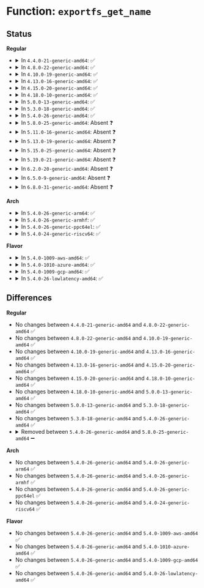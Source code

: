 # Function: <code>exportfs_get_name</code>

## Status
<b>Regular</b>
<ul>
<li>
<details>
<summary>In <code>4.4.0-21-generic-amd64</code>: ✅</summary>

```c
int exportfs_get_name(struct vfsmount * mnt, struct dentry * dir, char * name, struct dentry * child)
```

```json
{
  "name": "exportfs_get_name",
  "collision_type": "Unique Static",
  "inline_type": "No",
  "funcs": [
    {
      "addr": 18446744071582041712,
      "name": "exportfs_get_name",
      "external": false,
      "loc": "fs/exportfs/expfs.c:25",
      "file": "fs/exportfs/expfs.c",
      "inline": "seen, unknown",
      "caller_inline": [],
      "caller_func": [
        "fs/exportfs/expfs.c:exportfs_decode_fh"
      ]
    }
  ],
  "symbols": [
    {
      "addr": 18446744071582041712,
      "name": "exportfs_get_name",
      "section": ".text",
      "bind": "STB_LOCAL",
      "size": 101
    }
  ]
}
```
</details>
</li>
<li>
<details>
<summary>In <code>4.8.0-22-generic-amd64</code>: ✅</summary>

```c
int exportfs_get_name(struct vfsmount * mnt, struct dentry * dir, char * name, struct dentry * child)
```

```json
{
  "name": "exportfs_get_name",
  "collision_type": "Unique Static",
  "inline_type": "No",
  "funcs": [
    {
      "addr": 18446744071582255424,
      "name": "exportfs_get_name",
      "external": false,
      "loc": "fs/exportfs/expfs.c:25",
      "file": "fs/exportfs/expfs.c",
      "inline": "seen, unknown",
      "caller_inline": [],
      "caller_func": [
        "fs/exportfs/expfs.c:exportfs_decode_fh"
      ]
    }
  ],
  "symbols": [
    {
      "addr": 18446744071582255424,
      "name": "exportfs_get_name",
      "section": ".text",
      "bind": "STB_LOCAL",
      "size": 101
    }
  ]
}
```
</details>
</li>
<li>
<details>
<summary>In <code>4.10.0-19-generic-amd64</code>: ✅</summary>

```c
int exportfs_get_name(struct vfsmount * mnt, struct dentry * dir, char * name, struct dentry * child)
```

```json
{
  "name": "exportfs_get_name",
  "collision_type": "Unique Static",
  "inline_type": "No",
  "funcs": [
    {
      "addr": 18446744071582344896,
      "name": "exportfs_get_name",
      "external": false,
      "loc": "fs/exportfs/expfs.c:25",
      "file": "fs/exportfs/expfs.c",
      "inline": "seen, unknown",
      "caller_inline": [],
      "caller_func": [
        "fs/exportfs/expfs.c:exportfs_decode_fh"
      ]
    }
  ],
  "symbols": [
    {
      "addr": 18446744071582344896,
      "name": "exportfs_get_name",
      "section": ".text",
      "bind": "STB_LOCAL",
      "size": 101
    }
  ]
}
```
</details>
</li>
<li>
<details>
<summary>In <code>4.13.0-16-generic-amd64</code>: ✅</summary>

```c
int exportfs_get_name(struct vfsmount * mnt, struct dentry * dir, char * name, struct dentry * child)
```

```json
{
  "name": "exportfs_get_name",
  "collision_type": "Unique Static",
  "inline_type": "No",
  "funcs": [
    {
      "addr": 18446744071582429904,
      "name": "exportfs_get_name",
      "external": false,
      "loc": "fs/exportfs/expfs.c:26",
      "file": "fs/exportfs/expfs.c",
      "inline": "seen, unknown",
      "caller_inline": [],
      "caller_func": [
        "fs/exportfs/expfs.c:exportfs_decode_fh"
      ]
    }
  ],
  "symbols": [
    {
      "addr": 18446744071582429904,
      "name": "exportfs_get_name",
      "section": ".text",
      "bind": "STB_LOCAL",
      "size": 101
    }
  ]
}
```
</details>
</li>
<li>
<details>
<summary>In <code>4.15.0-20-generic-amd64</code>: ✅</summary>

```c
int exportfs_get_name(struct vfsmount * mnt, struct dentry * dir, char * name, struct dentry * child)
```

```json
{
  "name": "exportfs_get_name",
  "collision_type": "Unique Static",
  "inline_type": "No",
  "funcs": [
    {
      "addr": 18446744071582580320,
      "name": "exportfs_get_name",
      "external": false,
      "loc": "fs/exportfs/expfs.c:26",
      "file": "fs/exportfs/expfs.c",
      "inline": "seen, unknown",
      "caller_inline": [],
      "caller_func": [
        "fs/exportfs/expfs.c:exportfs_decode_fh"
      ]
    }
  ],
  "symbols": [
    {
      "addr": 18446744071582580320,
      "name": "exportfs_get_name",
      "section": ".text",
      "bind": "STB_LOCAL",
      "size": 103
    }
  ]
}
```
</details>
</li>
<li>
<details>
<summary>In <code>4.18.0-10-generic-amd64</code>: ✅</summary>

```c
int exportfs_get_name(struct vfsmount * mnt, struct dentry * dir, char * name, struct dentry * child)
```

```json
{
  "name": "exportfs_get_name",
  "collision_type": "Unique Static",
  "inline_type": "No",
  "funcs": [
    {
      "addr": 18446744071582772992,
      "name": "exportfs_get_name",
      "external": false,
      "loc": "fs/exportfs/expfs.c:26",
      "file": "fs/exportfs/expfs.c",
      "inline": "seen, unknown",
      "caller_inline": [],
      "caller_func": [
        "fs/exportfs/expfs.c:exportfs_decode_fh"
      ]
    }
  ],
  "symbols": [
    {
      "addr": 18446744071582772992,
      "name": "exportfs_get_name",
      "section": ".text",
      "bind": "STB_LOCAL",
      "size": 103
    }
  ]
}
```
</details>
</li>
<li>
<details>
<summary>In <code>5.0.0-13-generic-amd64</code>: ✅</summary>

```c
int exportfs_get_name(struct vfsmount * mnt, struct dentry * dir, char * name, struct dentry * child)
```

```json
{
  "name": "exportfs_get_name",
  "collision_type": "Unique Static",
  "inline_type": "No",
  "funcs": [
    {
      "addr": 18446744071582876992,
      "name": "exportfs_get_name",
      "external": false,
      "loc": "fs/exportfs/expfs.c:26",
      "file": "fs/exportfs/expfs.c",
      "inline": "seen, unknown",
      "caller_inline": [],
      "caller_func": [
        "fs/exportfs/expfs.c:exportfs_decode_fh"
      ]
    }
  ],
  "symbols": [
    {
      "addr": 18446744071582876992,
      "name": "exportfs_get_name",
      "section": ".text",
      "bind": "STB_LOCAL",
      "size": 103
    }
  ]
}
```
</details>
</li>
<li>
<details>
<summary>In <code>5.3.0-18-generic-amd64</code>: ✅</summary>

```c
int exportfs_get_name(struct vfsmount * mnt, struct dentry * dir, char * name, struct dentry * child)
```

```json
{
  "name": "exportfs_get_name",
  "collision_type": "Unique Static",
  "inline_type": "No",
  "funcs": [
    {
      "addr": 18446744071583051520,
      "name": "exportfs_get_name",
      "external": false,
      "loc": "fs/exportfs/expfs.c:27",
      "file": "fs/exportfs/expfs.c",
      "inline": "seen, unknown",
      "caller_inline": [],
      "caller_func": [
        "fs/exportfs/expfs.c:exportfs_decode_fh"
      ]
    }
  ],
  "symbols": [
    {
      "addr": 18446744071583051520,
      "name": "exportfs_get_name",
      "section": ".text",
      "bind": "STB_LOCAL",
      "size": 103
    }
  ]
}
```
</details>
</li>
<li>
<details>
<summary>In <code>5.4.0-26-generic-amd64</code>: ✅</summary>

```c
int exportfs_get_name(struct vfsmount * mnt, struct dentry * dir, char * name, struct dentry * child)
```

```json
{
  "name": "exportfs_get_name",
  "collision_type": "Unique Static",
  "inline_type": "No",
  "funcs": [
    {
      "addr": 18446744071583157776,
      "name": "exportfs_get_name",
      "external": false,
      "loc": "fs/exportfs/expfs.c:27",
      "file": "fs/exportfs/expfs.c",
      "inline": "seen, unknown",
      "caller_inline": [],
      "caller_func": [
        "fs/exportfs/expfs.c:exportfs_decode_fh"
      ]
    }
  ],
  "symbols": [
    {
      "addr": 18446744071583157776,
      "name": "exportfs_get_name",
      "section": ".text",
      "bind": "STB_LOCAL",
      "size": 103
    }
  ]
}
```
</details>
</li>
<li>
<details>
<summary>In <code>5.8.0-25-generic-amd64</code>: Absent ❓</summary>

```json
{
  "name": "exportfs_get_name",
  "collision_type": "Unique Static",
  "inline_type": "Full",
  "funcs": [
    {
      "addr": 18446744071583482104,
      "name": "exportfs_get_name",
      "external": false,
      "loc": "fs/exportfs/expfs.c:27",
      "file": "fs/exportfs/expfs.c",
      "inline": "not declared, inlined",
      "caller_inline": [
        "fs/exportfs/expfs.c:exportfs_decode_fh",
        "fs/exportfs/expfs.c:reconnect_one"
      ],
      "caller_func": []
    }
  ],
  "symbols": []
}
```
</details>
</li>
<li>
<details>
<summary>In <code>5.11.0-16-generic-amd64</code>: Absent ❓</summary>

```json
{
  "name": "exportfs_get_name",
  "collision_type": "Unique Static",
  "inline_type": "Full",
  "funcs": [
    {
      "addr": 18446744071583590470,
      "name": "exportfs_get_name",
      "external": false,
      "loc": "fs/exportfs/expfs.c:27",
      "file": "fs/exportfs/expfs.c",
      "inline": "not declared, inlined",
      "caller_inline": [
        "fs/exportfs/expfs.c:exportfs_decode_fh_raw",
        "fs/exportfs/expfs.c:reconnect_one"
      ],
      "caller_func": []
    }
  ],
  "symbols": []
}
```
</details>
</li>
<li>
<details>
<summary>In <code>5.13.0-19-generic-amd64</code>: Absent ❓</summary>

```json
{
  "name": "exportfs_get_name",
  "collision_type": "Unique Static",
  "inline_type": "Full",
  "funcs": [
    {
      "addr": 18446744071583613588,
      "name": "exportfs_get_name",
      "external": false,
      "loc": "fs/exportfs/expfs.c:27",
      "file": "fs/exportfs/expfs.c",
      "inline": "not declared, inlined",
      "caller_inline": [
        "fs/exportfs/expfs.c:exportfs_decode_fh_raw",
        "fs/exportfs/expfs.c:reconnect_one"
      ],
      "caller_func": []
    }
  ],
  "symbols": []
}
```
</details>
</li>
<li>
<details>
<summary>In <code>5.15.0-25-generic-amd64</code>: Absent ❓</summary>

```json
{
  "name": "exportfs_get_name",
  "collision_type": "Unique Static",
  "inline_type": "Full",
  "funcs": [
    {
      "addr": 18446744071583972004,
      "name": "exportfs_get_name",
      "external": false,
      "loc": "fs/exportfs/expfs.c:27",
      "file": "fs/exportfs/expfs.c",
      "inline": "not declared, inlined",
      "caller_inline": [
        "fs/exportfs/expfs.c:exportfs_decode_fh_raw",
        "fs/exportfs/expfs.c:reconnect_one"
      ],
      "caller_func": []
    }
  ],
  "symbols": []
}
```
</details>
</li>
<li>
<details>
<summary>In <code>5.19.0-21-generic-amd64</code>: Absent ❓</summary>

```json
{
  "name": "exportfs_get_name",
  "collision_type": "Unique Static",
  "inline_type": "Full",
  "funcs": [
    {
      "addr": 18446744071584554667,
      "name": "exportfs_get_name",
      "external": false,
      "loc": "fs/exportfs/expfs.c:27",
      "file": "fs/exportfs/expfs.c",
      "inline": "not declared, inlined",
      "caller_inline": [
        "fs/exportfs/expfs.c:exportfs_decode_fh_raw",
        "fs/exportfs/expfs.c:reconnect_one"
      ],
      "caller_func": []
    }
  ],
  "symbols": []
}
```
</details>
</li>
<li>
<details>
<summary>In <code>6.2.0-20-generic-amd64</code>: Absent ❓</summary>

```json
{
  "name": "exportfs_get_name",
  "collision_type": "Unique Static",
  "inline_type": "Full",
  "funcs": [
    {
      "addr": 18446744071585231579,
      "name": "exportfs_get_name",
      "external": false,
      "loc": "fs/exportfs/expfs.c:27",
      "file": "fs/exportfs/expfs.c",
      "inline": "not declared, inlined",
      "caller_inline": [
        "fs/exportfs/expfs.c:exportfs_decode_fh_raw",
        "fs/exportfs/expfs.c:reconnect_one"
      ],
      "caller_func": []
    }
  ],
  "symbols": []
}
```
</details>
</li>
<li>
<details>
<summary>In <code>6.5.0-9-generic-amd64</code>: Absent ❓</summary>

```json
{
  "name": "exportfs_get_name",
  "collision_type": "Unique Static",
  "inline_type": "Full",
  "funcs": [
    {
      "addr": 18446744071585461196,
      "name": "exportfs_get_name",
      "external": false,
      "loc": "fs/exportfs/expfs.c:27",
      "file": "fs/exportfs/expfs.c",
      "inline": "not declared, inlined",
      "caller_inline": [
        "fs/exportfs/expfs.c:exportfs_decode_fh_raw",
        "fs/exportfs/expfs.c:reconnect_one"
      ],
      "caller_func": []
    }
  ],
  "symbols": []
}
```
</details>
</li>
<li>
<details>
<summary>In <code>6.8.0-31-generic-amd64</code>: Absent ❓</summary>

```json
{
  "name": "exportfs_get_name",
  "collision_type": "Unique Static",
  "inline_type": "Full",
  "funcs": [
    {
      "addr": 18446744071585696068,
      "name": "exportfs_get_name",
      "external": false,
      "loc": "fs/exportfs/expfs.c:27",
      "file": "fs/exportfs/expfs.c",
      "inline": "not declared, inlined",
      "caller_inline": [
        "fs/exportfs/expfs.c:exportfs_decode_fh_raw",
        "fs/exportfs/expfs.c:reconnect_one"
      ],
      "caller_func": []
    }
  ],
  "symbols": []
}
```
</details>
</li>
</ul>
<b>Arch</b>
<ul>
<li>
<details>
<summary>In <code>5.4.0-26-generic-arm64</code>: ✅</summary>

```c
int exportfs_get_name(struct vfsmount * mnt, struct dentry * dir, char * name, struct dentry * child)
```

```json
{
  "name": "exportfs_get_name",
  "collision_type": "Unique Static",
  "inline_type": "No",
  "funcs": [
    {
      "addr": 18446603336494868968,
      "name": "exportfs_get_name",
      "external": false,
      "loc": "fs/exportfs/expfs.c:27",
      "file": "fs/exportfs/expfs.c",
      "inline": "seen, unknown",
      "caller_inline": [],
      "caller_func": [
        "fs/exportfs/expfs.c:exportfs_decode_fh"
      ]
    }
  ],
  "symbols": [
    {
      "addr": 18446603336494868968,
      "name": "exportfs_get_name",
      "section": ".text",
      "bind": "STB_LOCAL",
      "size": 152
    }
  ]
}
```
</details>
</li>
<li>
<details>
<summary>In <code>5.4.0-26-generic-armhf</code>: ✅</summary>

```c
int exportfs_get_name(struct vfsmount * mnt, struct dentry * dir, char * name, struct dentry * child)
```

```json
{
  "name": "exportfs_get_name",
  "collision_type": "Unique Static",
  "inline_type": "No",
  "funcs": [
    {
      "addr": 3228285612,
      "name": "exportfs_get_name",
      "external": false,
      "loc": "fs/exportfs/expfs.c:27",
      "file": "fs/exportfs/expfs.c",
      "inline": "seen, unknown",
      "caller_inline": [],
      "caller_func": [
        "fs/exportfs/expfs.c:exportfs_decode_fh"
      ]
    }
  ],
  "symbols": [
    {
      "addr": 3228285612,
      "name": "exportfs_get_name",
      "section": ".text",
      "bind": "STB_LOCAL",
      "size": 140
    }
  ]
}
```
</details>
</li>
<li>
<details>
<summary>In <code>5.4.0-26-generic-ppc64el</code>: ✅</summary>

```c
int exportfs_get_name(struct vfsmount * mnt, struct dentry * dir, char * name, struct dentry * child)
```

```json
{
  "name": "exportfs_get_name",
  "collision_type": "Unique Static",
  "inline_type": "No",
  "funcs": [
    {
      "addr": 13835058055288724960,
      "name": "exportfs_get_name",
      "external": false,
      "loc": "fs/exportfs/expfs.c:27",
      "file": "fs/exportfs/expfs.c",
      "inline": "seen, unknown",
      "caller_inline": [],
      "caller_func": [
        "fs/exportfs/expfs.c:exportfs_decode_fh",
        "fs/exportfs/expfs.c:reconnect_path"
      ]
    }
  ],
  "symbols": [
    {
      "addr": 13835058055288724960,
      "name": "exportfs_get_name",
      "section": ".text",
      "bind": "STB_LOCAL",
      "size": 164
    }
  ]
}
```
</details>
</li>
<li>
<details>
<summary>In <code>5.4.0-24-generic-riscv64</code>: ✅</summary>

```c
int exportfs_get_name(struct vfsmount * mnt, struct dentry * dir, char * name, struct dentry * child)
```

```json
{
  "name": "exportfs_get_name",
  "collision_type": "Unique Static",
  "inline_type": "No",
  "funcs": [
    {
      "addr": 18446743936274188532,
      "name": "exportfs_get_name",
      "external": false,
      "loc": "fs/exportfs/expfs.c:27",
      "file": "fs/exportfs/expfs.c",
      "inline": "seen, unknown",
      "caller_inline": [],
      "caller_func": [
        "fs/exportfs/expfs.c:exportfs_decode_fh"
      ]
    }
  ],
  "symbols": [
    {
      "addr": 18446743936274188532,
      "name": "exportfs_get_name",
      "section": ".text",
      "bind": "STB_LOCAL",
      "size": 102
    }
  ]
}
```
</details>
</li>
</ul>
<b>Flavor</b>
<ul>
<li>
<details>
<summary>In <code>5.4.0-1009-aws-amd64</code>: ✅</summary>

```c
int exportfs_get_name(struct vfsmount * mnt, struct dentry * dir, char * name, struct dentry * child)
```

```json
{
  "name": "exportfs_get_name",
  "collision_type": "Unique Static",
  "inline_type": "No",
  "funcs": [
    {
      "addr": 18446744071583126512,
      "name": "exportfs_get_name",
      "external": false,
      "loc": "fs/exportfs/expfs.c:27",
      "file": "fs/exportfs/expfs.c",
      "inline": "seen, unknown",
      "caller_inline": [],
      "caller_func": [
        "fs/exportfs/expfs.c:exportfs_decode_fh"
      ]
    }
  ],
  "symbols": [
    {
      "addr": 18446744071583126512,
      "name": "exportfs_get_name",
      "section": ".text",
      "bind": "STB_LOCAL",
      "size": 103
    }
  ]
}
```
</details>
</li>
<li>
<details>
<summary>In <code>5.4.0-1010-azure-amd64</code>: ✅</summary>

```c
int exportfs_get_name(struct vfsmount * mnt, struct dentry * dir, char * name, struct dentry * child)
```

```json
{
  "name": "exportfs_get_name",
  "collision_type": "Unique Static",
  "inline_type": "No",
  "funcs": [
    {
      "addr": 18446744071583063664,
      "name": "exportfs_get_name",
      "external": false,
      "loc": "fs/exportfs/expfs.c:27",
      "file": "fs/exportfs/expfs.c",
      "inline": "seen, unknown",
      "caller_inline": [],
      "caller_func": [
        "fs/exportfs/expfs.c:exportfs_decode_fh"
      ]
    }
  ],
  "symbols": [
    {
      "addr": 18446744071583063664,
      "name": "exportfs_get_name",
      "section": ".text",
      "bind": "STB_LOCAL",
      "size": 103
    }
  ]
}
```
</details>
</li>
<li>
<details>
<summary>In <code>5.4.0-1009-gcp-amd64</code>: ✅</summary>

```c
int exportfs_get_name(struct vfsmount * mnt, struct dentry * dir, char * name, struct dentry * child)
```

```json
{
  "name": "exportfs_get_name",
  "collision_type": "Unique Static",
  "inline_type": "No",
  "funcs": [
    {
      "addr": 18446744071583115120,
      "name": "exportfs_get_name",
      "external": false,
      "loc": "fs/exportfs/expfs.c:27",
      "file": "fs/exportfs/expfs.c",
      "inline": "seen, unknown",
      "caller_inline": [],
      "caller_func": [
        "fs/exportfs/expfs.c:exportfs_decode_fh"
      ]
    }
  ],
  "symbols": [
    {
      "addr": 18446744071583115120,
      "name": "exportfs_get_name",
      "section": ".text",
      "bind": "STB_LOCAL",
      "size": 103
    }
  ]
}
```
</details>
</li>
<li>
<details>
<summary>In <code>5.4.0-26-lowlatency-amd64</code>: ✅</summary>

```c
int exportfs_get_name(struct vfsmount * mnt, struct dentry * dir, char * name, struct dentry * child)
```

```json
{
  "name": "exportfs_get_name",
  "collision_type": "Unique Static",
  "inline_type": "No",
  "funcs": [
    {
      "addr": 18446744071583204320,
      "name": "exportfs_get_name",
      "external": false,
      "loc": "fs/exportfs/expfs.c:27",
      "file": "fs/exportfs/expfs.c",
      "inline": "seen, unknown",
      "caller_inline": [],
      "caller_func": [
        "fs/exportfs/expfs.c:exportfs_decode_fh"
      ]
    }
  ],
  "symbols": [
    {
      "addr": 18446744071583204320,
      "name": "exportfs_get_name",
      "section": ".text",
      "bind": "STB_LOCAL",
      "size": 103
    }
  ]
}
```
</details>
</li>
</ul>

## Differences
<b>Regular</b>
<ul>
<li>
No changes between <code>4.4.0-21-generic-amd64</code> and <code>4.8.0-22-generic-amd64</code> ✅
</li>
<li>
No changes between <code>4.8.0-22-generic-amd64</code> and <code>4.10.0-19-generic-amd64</code> ✅
</li>
<li>
No changes between <code>4.10.0-19-generic-amd64</code> and <code>4.13.0-16-generic-amd64</code> ✅
</li>
<li>
No changes between <code>4.13.0-16-generic-amd64</code> and <code>4.15.0-20-generic-amd64</code> ✅
</li>
<li>
No changes between <code>4.15.0-20-generic-amd64</code> and <code>4.18.0-10-generic-amd64</code> ✅
</li>
<li>
No changes between <code>4.18.0-10-generic-amd64</code> and <code>5.0.0-13-generic-amd64</code> ✅
</li>
<li>
No changes between <code>5.0.0-13-generic-amd64</code> and <code>5.3.0-18-generic-amd64</code> ✅
</li>
<li>
No changes between <code>5.3.0-18-generic-amd64</code> and <code>5.4.0-26-generic-amd64</code> ✅
</li>
<li>
<details>
<summary>Removed between <code>5.4.0-26-generic-amd64</code> and <code>5.8.0-25-generic-amd64</code> ➖</summary>

```c
int exportfs_get_name(struct vfsmount * mnt, struct dentry * dir, char * name, struct dentry * child)
```
</details>
</li>
</ul>
<b>Arch</b>
<ul>
<li>
No changes between <code>5.4.0-26-generic-amd64</code> and <code>5.4.0-26-generic-arm64</code> ✅
</li>
<li>
No changes between <code>5.4.0-26-generic-amd64</code> and <code>5.4.0-26-generic-armhf</code> ✅
</li>
<li>
No changes between <code>5.4.0-26-generic-amd64</code> and <code>5.4.0-26-generic-ppc64el</code> ✅
</li>
<li>
No changes between <code>5.4.0-26-generic-amd64</code> and <code>5.4.0-24-generic-riscv64</code> ✅
</li>
</ul>
<b>Flavor</b>
<ul>
<li>
No changes between <code>5.4.0-26-generic-amd64</code> and <code>5.4.0-1009-aws-amd64</code> ✅
</li>
<li>
No changes between <code>5.4.0-26-generic-amd64</code> and <code>5.4.0-1010-azure-amd64</code> ✅
</li>
<li>
No changes between <code>5.4.0-26-generic-amd64</code> and <code>5.4.0-1009-gcp-amd64</code> ✅
</li>
<li>
No changes between <code>5.4.0-26-generic-amd64</code> and <code>5.4.0-26-lowlatency-amd64</code> ✅
</li>
</ul>
